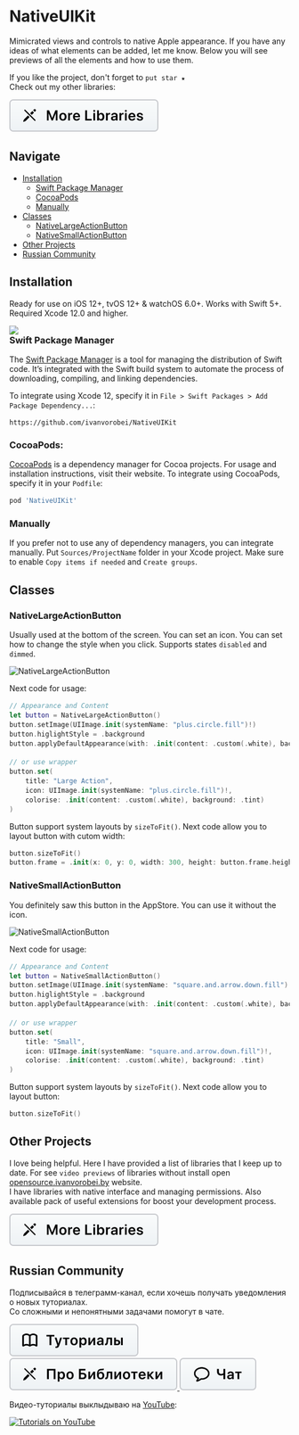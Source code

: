 # NativeUIKit

Mimicrated views and controls to native Apple appearance. If you have any ideas of what elements can be added, let me know. Below you will see previews of all the elements and how to use them.

If you like the project, don't forget to `put star ★`<br>Check out my other libraries:

<p float="left">
    <a href="https://opensource.ivanvorobei.by">
        <img src="https://github.com/ivanvorobei/Readme/blob/main/Buttons/more-libraries.svg">
    </a>
</p>

## Navigate

- [Installation](#installation)
    - [Swift Package Manager](#swift-package-manager)
    - [CocoaPods](#cocoapods)
    - [Manually](#manually)
- [Classes](#usage)
    - [NativeLargeActionButton](#NativeLargeActionButton)
    - [NativeSmallActionButton](#NativeSmallActionButton)
- [Other Projects](#other-projects)
- [Russian Community](#russian-community)

## Installation

Ready for use on iOS 12+, tvOS 12+ & watchOS 6.0+. Works with Swift 5+. Required Xcode 12.0 and higher.

<img align="right" src="https://github.com/ivanvorobei/NativeUIKit/blob/main/Assets/Readme/spm-install-preview.png" width="520"/>

### Swift Package Manager

The [Swift Package Manager](https://swift.org/package-manager/) is a tool for managing the distribution of Swift code. It’s integrated with the Swift build system to automate the process of downloading, compiling, and linking dependencies.

To integrate using Xcode 12, specify it in `File > Swift Packages > Add Package Dependency...`:

```ogdl
https://github.com/ivanvorobei/NativeUIKit
```

### CocoaPods:

[CocoaPods](https://cocoapods.org) is a dependency manager for Cocoa projects. For usage and installation instructions, visit their website. To integrate using CocoaPods, specify it in your `Podfile`:

```ruby
pod 'NativeUIKit'
```

### Manually

If you prefer not to use any of dependency managers, you can integrate manually. Put `Sources/ProjectName` folder in your Xcode project. Make sure to enable `Copy items if needed` and `Create groups`.

## Classes

### NativeLargeActionButton

Usually used at the bottom of the screen. You can set an icon. You can set how to change the style when you click. Supports states `disabled` and `dimmed`.

![NativeLargeActionButton](https://github.com/ivanvorobei/NativeUIKit/blob/main/Assets/Readme/Elements/NativeLargeActionButton.svg)

Next code for usage:

```swift
// Appearance and Content
let button = NativeLargeActionButton()
button.setImage(UIImage.init(systemName: "plus.circle.fill")!)
button.higlightStyle = .background
button.applyDefaultAppearance(with: .init(content: .custom(.white), background: .tint))

// or use wrapper
button.set(
    title: "Large Action",
    icon: UIImage.init(systemName: "plus.circle.fill")!,
    colorise: .init(content: .custom(.white), background: .tint)
)
```

Button support system layouts by `sizeToFit()`. Next code allow you to layout button with cutom width:

```swift
button.sizeToFit()
button.frame = .init(x: 0, y: 0, width: 300, height: button.frame.height)
```

### NativeSmallActionButton

You definitely saw this button in the AppStore. You can use it without the icon. 

![NativeSmallActionButton](https://github.com/ivanvorobei/NativeUIKit/blob/main/Assets/Readme/Elements/NativeSmallActionButton.svg)

Next code for usage:

```swift
// Appearance and Content
let button = NativeSmallActionButton()
button.setImage(UIImage.init(systemName: "square.and.arrow.down.fill")!)
button.higlightStyle = .background
button.applyDefaultAppearance(with: .init(content: .custom(.white), background: .tint))

// or use wrapper
button.set(
    title: "Small",
    icon: UIImage.init(systemName: "square.and.arrow.down.fill")!,
    colorise: .init(content: .custom(.white), background: .tint)
)
```

Button support system layouts by `sizeToFit()`. Next code allow you to layout button:

```swift
button.sizeToFit()
```

## Other Projects

I love being helpful. Here I have provided a list of libraries that I keep up to date. For see `video previews` of libraries without install open [opensource.ivanvorobei.by](https://opensource.ivanvorobei.by) website.<br>
I have libraries with native interface and managing permissions. Also available pack of useful extensions for boost your development process.

<p float="left">
    <a href="https://opensource.ivanvorobei.by">
        <img src="https://github.com/ivanvorobei/Readme/blob/main/Buttons/more-libraries.svg">
    </a>
</p>

## Russian Community

Подписывайся в телеграмм-канал, если хочешь получать уведомления о новых туториалах.<br>
Со сложными и непонятными задачами помогут в чате.

<p float="left">
    <a href="https://sparrowcode.by/telegram/channel">
        <img src="https://github.com/ivanvorobei/Readme/blob/main/Buttons/russian-community-tutorials.svg">
    </a>
    <a href="https://sparrowcode.by/telegram/libs">
        <img src="https://github.com/ivanvorobei/Readme/blob/main/Buttons/russian-community-libraries.svg">
    </a>
    <a href="https://sparrowcode.by/telegram/chat">
        <img src="https://github.com/ivanvorobei/Readme/blob/main/Buttons/russian-community-chat.svg">
    </a>
</p>

Видео-туториалы выклыдываю на [YouTube](https://sparrowcode.by/youtube):

[![Tutorials on YouTube](https://cdn.ivanvorobei.by/github/readme/youtube-preview.jpg)](https://sparrowcode.by/youtube)
